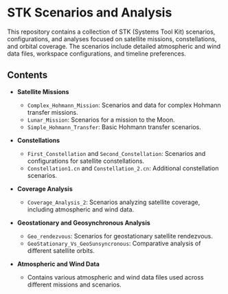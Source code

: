 # STK Scenarios and Analysis

This repository contains a collection of STK (Systems Tool Kit) scenarios, configurations, and analyses focused on satellite missions, constellations, and orbital coverage. The scenarios include detailed atmospheric and wind data files, workspace configurations, and timeline preferences.

## Contents

- **Satellite Missions**
  - `Complex_Hohmann_Mission`: Scenarios and data for complex Hohmann transfer missions.
  - `Lunar_Mission`: Scenarios for a mission to the Moon.
  - `Simple_Hohmann_Transfer`: Basic Hohmann transfer scenarios.

- **Constellations**
  - `First_Constellation` and `Second_Constellation`: Scenarios and configurations for satellite constellations.
  - `Constellation1.cn` and `Constellation_2.cn`: Additional constellation scenarios.

- **Coverage Analysis**
  - `Coverage_Analysis_2`: Scenarios analyzing satellite coverage, including atmospheric and wind data.

- **Geostationary and Geosynchronous Analysis**
  - `Geo_rendezvous`: Scenarios for geostationary satellite rendezvous.
  - `GeoStationary_Vs_GeoSunsyncronous`: Comparative analysis of different satellite orbits.

- **Atmospheric and Wind Data**
  - Contains various atmospheric and wind data files used across different missions and scenarios.
